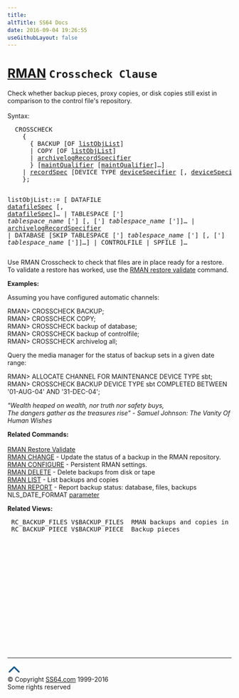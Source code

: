 ```yaml
---
title:
altTitle: SS64 Docs
date: 2016-09-04 19:26:55
useGithubLayout: false
---
```

<!-- #BeginLibraryItem "/Library/head_ora.lbi" --><!-- #EndLibraryItem --><h1><a href="rman.html">RMAN</a> <code>Crosscheck Clause</code></h1> 
<p>Check whether backup pieces, proxy copies, or disk copies
  still exist in comparison to the control file's repository.<br>
  <br>
Syntax:</p>
<pre>&nbsp; CROSSCHECK
    { 
      { BACKUP [OF <a href="rman_crosscheck.html#listObjList">listObjList</a>] 
      | COPY [OF <a href="rman_crosscheck.html#listObjList">listObjList</a>] 
      | <a href="rman_archivelogRecordSpecifier.html">archivelogRecordSpecifier</a> 
      } [<a href="rman_maintQualifier.html">maintQualifier</a> [<a href="rman_maintQualifier.html">maintQualifier</a>]…] 
    | <a href="rman_recordspecifier.html">recordSpec</a> [DEVICE TYPE <a href="rman_devicespecifier.html">deviceSpecifier</a> [, <a href="rman_devicespecifier.html">deviceSpecifier</a>]…]
    };

   listObjList<a id="listObjList"></a>::=
      [ DATAFILE <a href="rman_datafile.html">datafileSpec</a> [, <a href="rman_datafile.html">datafileSpec</a>]… 
      | TABLESPACE ['] <i>tablespace_name</i> ['] [, ['] <i>tablespace_name</i> [']]… 
      | <a href="rman_archivelogRecordSpecifier.html">archivelogRecordSpecifier</a> 
      | DATABASE [SKIP TABLESPACE ['] <i>tablespace_name</i> [']
           [, ['] <i>tablespace_name</i> [']]…] 
      | CONTROLFILE
      | SPFILE
      ]…</pre>
<p>Use <span class="code">RMAN Crosscheck</span> to check that files are in place ready for a restore. <br>To validate a  restore has worked, use the <a href="rman_restore.html">RMAN restore validate</a> command.</p>
<p><b>Examples:</b></p>
<p>Assuming  you have configured automatic channels:</p>
<p class="code">RMAN&gt; CROSSCHECK BACKUP;<br>
RMAN&gt; CROSSCHECK COPY;<br>
RMAN&gt; CROSSCHECK backup of database; <br>
RMAN&gt; CROSSCHECK backup of controlfile;<br>
RMAN&gt; CROSSCHECK archivelog all;</p>
<p>Query the media manager for
      the status of backup sets in a given date range:</p>
<p class="code">RMAN&gt; ALLOCATE CHANNEL FOR MAINTENANCE DEVICE TYPE sbt;<br>
RMAN&gt; CROSSCHECK BACKUP DEVICE TYPE sbt COMPLETED BETWEEN '01-AUG-04' AND
'31-DEC-04';</p>
<p><i>"Wealth heaped on wealth, nor truth nor safety buys,<br>
  The dangers gather as the treasures rise" - Samuel Johnson: The Vanity Of Human Wishes</i></p>
<p><b>    Related Commands:<br></b><a href="rman_change.html"><br>
  </a><a href="rman_restore.html">RMAN Restore Validate</a><a href="rman_change.html"><br>
RMAN CHANGE</a> - Update the status of a backup in the RMAN repository. <a href="rman_configure.html"><br>
  RMAN CONFIGURE</a> - Persistent RMAN settings. <a href="rman_delete.html"><br>
  RMAN DELETE</a> - Delete backups from disk or tape <br>
  <a href="rman_list.html">RMAN LIST</a> - List backups and copies <a href="rman_recover.html"><br>
  </a><a href="rman_report.html">
  RMAN REPORT</a> - Report backup status: database, files, backups <br>
  NLS_DATE_FORMAT <a href="syntax-initora.html">parameter</a></p>
<p><b>Related Views:</b></p>
<pre> RC_BACKUP_FILES V$BACKUP_FILES  RMAN backups and copies in the repository.
 RC_BACKUP_PIECE V$BACKUP_PIECE  Backup pieces</pre><!-- #BeginLibraryItem "/Library/foot_ora.lbi" --><p>
<!-- oracle-footer -->
<ins class="adsbygoogle" style="display:inline-block;width:300px;height:250px" data-ad-client="ca-pub-6140977852749469" data-ad-slot="4275490898"></ins>
<script>
(adsbygoogle = window.adsbygoogle || []).push({});
</script></p>
<hr>
<div id="bl" class="footer"><a href="rman_crosscheck.html#"><img src="../images/top.png" width="30" height="22" alt="Back to the Top"></a></div>
<div id="br" class="footer, tagline">© Copyright <a href="http://ss64.com/">SS64.com</a> 1999-2016<br>
Some rights reserved</div><!-- #EndLibraryItem --><pre>&nbsp;</pre>



